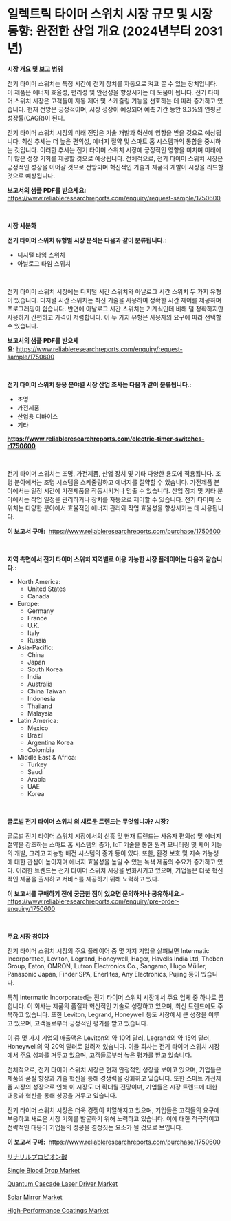 <p><h1>일렉트릭 타이머 스위치 시장 규모 및 시장 동향: 완전한 산업 개요 (2024년부터 2031년)</h1></p><p><strong>시장 개요 및 보고 범위</strong></p>
<p><p>전기 타이머 스위치는 특정 시간에 전기 장치를 자동으로 켜고 끌 수 있는 장치입니다. 이 제품은 에너지 효율성, 편리성 및 안전성을 향상시키는 데 도움이 됩니다. 전기 타이머 스위치 시장은 고객들이 자동 제어 및 스케줄링 기능을 선호하는 데 따라 증가하고 있습니다. 현재 전망은 긍정적이며, 시장 성장이 예상되며 예측 기간 동안 9.3%의 연평균 성장률(CAGR)이 된다. </p><p>전기 타이머 스위치 시장의 미래 전망은 기술 개발과 혁신에 영향을 받을 것으로 예상됩니다. 최신 추세는 더 높은 편의성, 에너지 절약 및 스마트 홈 시스템과의 통합을 중시하는 것입니다. 이러한 추세는 전기 타이머 스위치 시장에 긍정적인 영향을 미치며 미래에 더 많은 성장 기회를 제공할 것으로 예상됩니다. 전체적으로, 전기 타이머 스위치 시장은 긍정적인 성장을 이어갈 것으로 전망되며 혁신적인 기술과 제품의 개발이 시장을 리드할 것으로 예상됩니다.</p></p>
<p><strong>보고서의 샘플 PDF를 받으세요:</strong> <a href="https://www.reliableresearchreports.com/enquiry/request-sample/1750600">https://www.reliableresearchreports.com/enquiry/request-sample/1750600</a></p>
<p>&nbsp;</p>
<p><strong>시장 세분화</strong></p>
<p><strong>전기 타이머 스위치 유형별 시장 분석은 다음과 같이 분류됩니다.:</strong></p>
<p><ul><li>디지털 타임 스위치</li><li>아날로그 타임 스위치</li></ul></p>
<p>&nbsp;</p>
<p><p>전기 타이머 스위치 시장에는 디지털 시간 스위치와 아날로그 시간 스위치 두 가지 유형이 있습니다. 디지털 시간 스위치는 최신 기술을 사용하여 정확한 시간 제어를 제공하며 프로그래밍이 쉽습니다. 반면에 아날로그 시간 스위치는 기계식인데 비해 덜 정확하지만 사용하기 간편하고 가격이 저렴합니다. 이 두 가지 유형은 사용자의 요구에 따라 선택할 수 있습니다.</p></p>
<p><strong>보고서의 샘플 PDF를 받으세요:</strong>&nbsp;<a href="https://www.reliableresearchreports.com/enquiry/request-sample/1750600">https://www.reliableresearchreports.com/enquiry/request-sample/1750600</a></p>
<p>&nbsp;</p>
<p><strong> 전기 타이머 스위치 응용 분야별 시장 산업 조사는 다음과 같이 분류됩니다.:</strong></p>
<p><ul><li>조명</li><li>가전제품</li><li>산업용 디바이스</li><li>기타</li></ul></p>
<p><strong><a href="https://www.reliableresearchreports.com/electric-timer-switches-r1750600">https://www.reliableresearchreports.com/electric-timer-switches-r1750600</a></strong></p>
<p>&nbsp;</p>
<p><p>전기 타이머 스위치는 조명, 가전제품, 산업 장치 및 기타 다양한 용도에 적용됩니다. 조명 분야에서는 조명 시스템을 스케줄링하고 에너지를 절약할 수 있습니다. 가전제품 분야에서는 일정 시간에 가전제품을 작동시키거나 멈출 수 있습니다. 산업 장치 및 기타 분야에서는 작업 일정을 관리하거나 장치를 자동으로 제어할 수 있습니다. 전기 타이머 스위치는 다양한 분야에서 효율적인 에너지 관리와 작업 효율성을 향상시키는 데 사용됩니다.</p></p>
<p><strong>이 보고서 구매:</strong>&nbsp; <a href="https://www.reliableresearchreports.com/purchase/1750600">https://www.reliableresearchreports.com/purchase/1750600</a></p>
<p>&nbsp;</p>
<p><strong>지역 측면에서 전기 타이머 스위치 지역별로 이용 가능한 시장 플레이어는 다음과 같습니다.:</strong></p>
<p><ul>
    <li>
        North America:
        <ul>
            <li>United States</li>
            <li>Canada</li>
        </ul>
    </li>
    <li>
        Europe:
        <ul>
            <li>Germany</li>
            <li>France</li>
            <li>U.K.</li>
            <li>Italy</li>
            <li>Russia</li>
        </ul>
    </li>
    <li>
        Asia-Pacific:
        <ul>
            <li>China</li>
            <li>Japan</li>
            <li>South Korea</li>
            <li>India</li>
            <li>Australia</li>
            <li>China Taiwan</li>
            <li>Indonesia</li>
            <li>Thailand</li>
            <li>Malaysia</li>
        </ul>
    </li>
    <li>
        Latin America:
        <ul>
            <li>Mexico</li>
            <li>Brazil</li>
            <li>Argentina Korea</li>
            <li>Colombia</li>
        </ul>
    </li>
    <li>
        Middle East & Africa:
        <ul>
            <li>Turkey</li>
            <li>Saudi</li>
            <li>Arabia</li>
            <li>UAE</li>
            <li>Korea</li>
        </ul>
    </li>
    </ul></p>
<p>&nbsp;</p>
<p><strong>글로벌 전기 타이머 스위치 의 새로운 트렌드는 무엇입니까? 시장?</strong></p>
<p><p>글로벌 전기 타이머 스위치 시장에서의 신흥 및 현재 트렌드는 사용자 편의성 및 에너지 절약을 강조하는 스마트 홈 시스템의 증가, IoT 기술을 통한 원격 모니터링 및 제어 기능의 개발, 그리고 지능형 배전 시스템의 증가 등이 있다. 또한, 환경 보호 및 지속 가능성에 대한 관심이 높아지며 에너지 효율성을 높일 수 있는 녹색 제품의 수요가 증가하고 있다. 이러한 트렌드는 전기 타이머 스위치 시장을 변화시키고 있으며, 기업들은 더욱 혁신적인 제품을 출시하고 서비스를 제공하기 위해 노력하고 있다.</p></p>
<p><strong>이 보고서를 구매하기 전에 궁금한 점이 있으면 문의하거나 공유하세요.</strong>- <a href="https://www.reliableresearchreports.com/enquiry/pre-order-enquiry/1750600">https://www.reliableresearchreports.com/enquiry/pre-order-enquiry/1750600</a></p>
<p>&nbsp;</p>
<p><strong>주요 시장 참여자</strong></p>
<p><p>전기 타이머 스위치 시장의 주요 플레이어 중 몇 가지 기업을 살펴보면 Intermatic Incorporated, Leviton, Legrand, Honeywell, Hager, Havells India Ltd, Theben Group, Eaton, OMRON, Lutron Electronics Co., Sangamo, Hugo Müller, Panasonic Japan, Finder SPA, Enerlites, Any Electronics, Pujing 등이 있습니다.</p><p>특히 Intermatic Incorporated는 전기 타이머 스위치 시장에서 주요 업체 중 하나로 꼽힙니다. 이 회사는 제품의 품질과 혁신적인 기술로 성장하고 있으며, 최신 트렌드에도 주목하고 있습니다. 또한 Leviton, Legrand, Honeywell 등도 시장에서 큰 성장을 이루고 있으며, 고객들로부터 긍정적인 평가를 받고 있습니다.</p><p>이 중 몇 가지 기업의 매출액은 Leviton의 약 10억 달러, Legrand의 약 15억 달러, Honeywell의 약 20억 달러로 알려져 있습니다. 이들 회사는 전기 타이머 스위치 시장에서 주요 성과를 거두고 있으며, 고객들로부터 높은 평가를 받고 있습니다.</p><p>전체적으로, 전기 타이머 스위치 시장은 현재 안정적인 성장을 보이고 있으며, 기업들은 제품의 품질 향상과 기술 혁신을 통해 경쟁력을 강화하고 있습니다. 또한 스마트 가전제품 시장의 성장으로 인해 이 시장도 더 확대될 전망이며, 기업들은 시장 트렌드에 대한 대응과 혁신을 통해 성공을 거두고 있습니다.</p><p>전기 타이머 스위치 시장은 더욱 경쟁이 치열해지고 있으며, 기업들은 고객들의 요구에 부응하고 새로운 시장 기회를 발굴하기 위해 노력하고 있습니다. 이에 대한 적극적이고 전략적인 대응이 기업들의 성공을 결정짓는 요소가 될 것으로 보입니다.</p></p>
<p><strong>이 보고서 구매:</strong>&nbsp;&nbsp;<a href="https://www.reliableresearchreports.com/purchase/1750600">https://www.reliableresearchreports.com/purchase/1750600</a></p>
<p><p><a href="https://github.com/jkjreqjscoxx7/Market-Research-Report-List-1/blob/main/414303123290.md">リナリルプロピオン酸</a></p><p><a href="https://github.com/yoshih12/Market-Research-Report-List-2/blob/main/single-blood-drop-market.md">Single Blood Drop Market</a></p><p><a href="https://sulfuric-clavicle-d39.notion.site/Quantum-Cascade-Laser-Driver-Market-Analysis-and-Sze-Forecasted-for-period-from-2024-to-2031-3b40c8afb7d84ed5a8a8777951158dba">Quantum Cascade Laser Driver Market</a></p><p><a href="https://automatic-knee-4c7.notion.site/Solar-Mirror-Market-Focuses-on-Market-Share-Size-and-Projected-Forecast-Till-2031-a0f89f9176d9414c8f41eabfbbefcd6c">Solar Mirror Market</a></p><p><a href="https://issuu.com/reportprime-2/docs/high-performance-coatings-market-size-2030.pptx">High-Performance Coatings Market</a></p></p>
